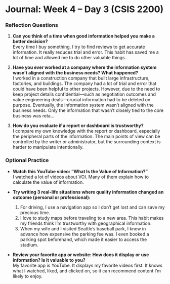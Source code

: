 
# Journal: Week 4 – Day 3 (CSIS 2200)

### Reflection Questions

1. **Can you think of a time when good information helped you make a better decision?**  
   Every time I buy something, I try to find reviews to get accurate information. It really reduces trial and error. This habit has saved me a lot of time and allowed me to do other valuable things.

2. **Have you ever worked at a company where the information system wasn’t aligned with the business needs? What happened?**  
   I worked in a construction company that built large infrastructure, factories, and buildings. The company had a lot of trial and error that could have been helpful to other projects. However, due to the need to keep project details confidential—such as negotiation outcomes and value engineering deals—crucial information had to be deleted on purpose. Eventually, the information system wasn’t aligned with the business needs. Only the information that wasn’t closely tied to the core business was reta...

3. **How do you evaluate if a report or dashboard is trustworthy?**  
   I compare my own knowledge with the report or dashboard, especially the peripheral parts of the information. The main points of view can be controlled by the writer or administrator, but the surrounding context is harder to manipulate intentionally.

### Optional Practice

- **Watch this YouTube video: “What Is the Value of Information?”**  
  I watched a lot of videos about VOI. Many of them explain how to calculate the value of information.

- **Try writing 3 real-life situations where quality information changed an outcome (personal or professional):**  
  1. For driving, I use a navigation app so I don’t get lost and can save my precious time.  
  2. I love to study maps before traveling to a new area. This habit makes my friends think I’m trustworthy with geographical information.  
  3. When my wife and I visited Seattle’s baseball park, I knew in advance how expensive the parking fee was. I even booked a parking spot beforehand, which made it easier to access the stadium.

- **Review your favorite app or website: How does it display or use information? Is it valuable to you?**  
  My favorite app is YouTube. It displays my favorite videos first. It knows what I watched, liked, and clicked on, so it can recommend content I’m likely to enjoy.
